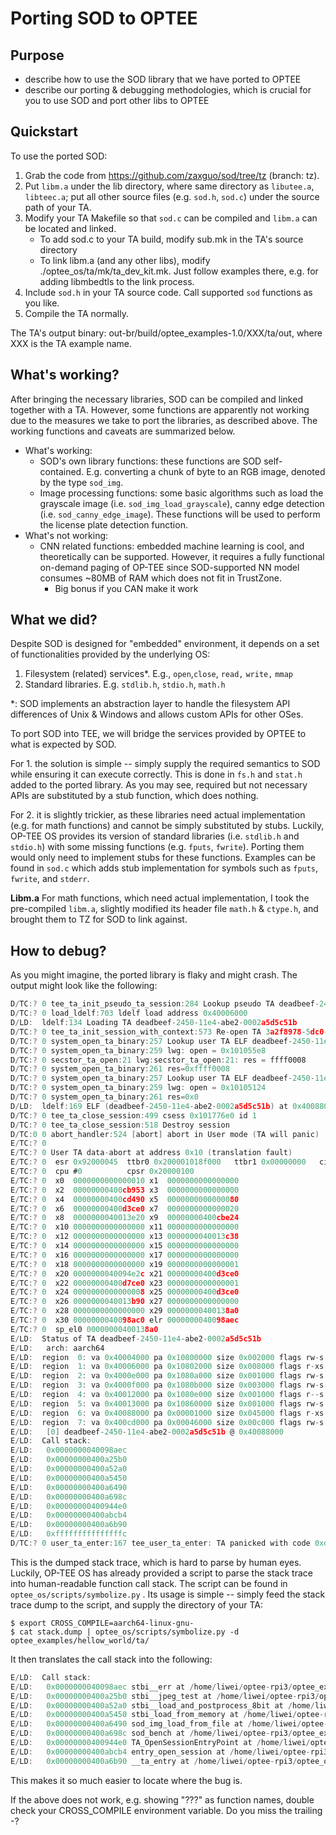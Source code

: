 # Porting SOD to OPTEE

## Purpose 
* describe how to use the SOD library that we have ported to OPTEE
* describe our porting & debugging methodologies, which is crucial for you to use SOD and port other libs to OPTEE

## Quickstart

To use the ported SOD:

1. Grab the code from https://github.com/zaxguo/sod/tree/tz (branch: tz). 
2. Put `libm.a` under the lib directory, where same directory as `libutee.a`, `libteec.a`; put all other source files (e.g. `sod.h`, `sod.c`) under the source path of your TA.
3. Modify your TA Makefile so that `sod.c` can be compiled and `libm.a` can be located and linked.
   * To add sod.c to your TA build, modify sub.mk in the TA's source directory
   * To link libm.a (and any other libs), modify ./optee_os/ta/mk/ta_dev_kit.mk. Just follow examples there, e.g. for adding libmbedtls to the link process. 
4. Include `sod.h` in your TA source code. Call supported `sod` functions as you like. 
5. Compile the TA normally. 

The TA's output binary: out-br/build/optee_examples-1.0/XXX/ta/out, where XXX is the TA example name. 

<!--- can we provide a tiny example? --->

## What's working?

After bringing the necessary libraries, SOD can be compiled and linked together with a TA. However, some functions are apparently not working due to the measures we take to port the libraries, as described above. The working functions and caveats are summarized below.

* What's working:
  * SOD's own library functions: these functions are SOD self-contained. E.g. converting a chunk of byte to an RGB image, denoted by the type `sod_img`. 
  * Image processing functions:  some basic algorithms such as load the grayscale image (i.e. `sod_img_load_grayscale`), canny edge detection (i.e. `sod_canny_edge_image`). These functions will be used to perform the license plate detection function.
* What's not working:
  * CNN related functions: embedded machine learning is cool, and theoretically can be supported. However, it requires a fully functional on-demand paging of OP-TEE since SOD-supported NN model consumes ~80MB of RAM which does not fit in TrustZone.
    * Big bonus if you CAN make it work

## What we did? 

Despite SOD is designed for "embedded" environment, it depends on a set of functionalities provided by the underlying OS: 

1. Filesystem (related) services*. E.g., `open`,`close`, `read,` `write,` `mmap` 
2. Standard libraries. E.g. `stdlib.h`, `stdio.h`, `math.h`

*: SOD implements an abstraction layer to handle the filesystem API differences of Unix & Windows and allows custom APIs for other OSes. 

To port SOD into TEE, we will bridge the services provided by OPTEE to what is expected by SOD. 

For 1. the solution is simple -- simply supply the required semantics to SOD while ensuring it can execute correctly. This is done in `fs.h` and `stat.h` added to the ported library. As you may see, required but not necessary APIs are substituted by a stub function, which does nothing. 

For 2. it is slightly trickier, as these libraries need actual implementation (e.g. for math functions) and cannot be simply substituted by stubs. Luckily, OP-TEE OS provides its version of standard libraries (i.e. `stdlib.h` and `stdio.h`) with some missing functions (e.g. `fputs`, `fwrite`). Porting them would only need to implement stubs for these functions. Examples can be found in `sod.c` which adds stub implementation for symbols such as  `fputs`, `fwrite`, and `stderr`. 

**Libm.a** For math functions, which need actual implementation, I took the pre-compiled `libm.a`, slightly modified its header file `math.h` & `ctype.h`, and brought them to TZ for SOD to link against.  

<!--- libm.a is from Hikey's filesystem image. Per Liwei--->

## How to debug? 

As you might imagine, the ported library is flaky and might crash. The output might look like the following: <!--- where does the trace show?--->

```c
D/TC:? 0 tee_ta_init_pseudo_ta_session:284 Lookup pseudo TA deadbeef-2450-11e4-abe2-0002a5d5cb
D/TC:? 0 load_ldelf:703 ldelf load address 0x40006000
D/LD:  ldelf:134 Loading TA deadbeef-2450-11e4-abe2-0002a5d5c51b
D/TC:? 0 tee_ta_init_session_with_context:573 Re-open TA 3a2f8978-5dc0-11e8-9c2d-fa7ae01bbebc
D/TC:? 0 system_open_ta_binary:257 Lookup user TA ELF deadbeef-2450-11e4-abe2-0002a5d5c51b (S)
D/TC:? 0 system_open_ta_binary:259 lwg: open = 0x101055e8
D/TC:? 0 secstor_ta_open:21 lwg:secstor_ta_open:21: res = ffff0008
D/TC:? 0 system_open_ta_binary:261 res=0xffff0008
D/TC:? 0 system_open_ta_binary:257 Lookup user TA ELF deadbeef-2450-11e4-abe2-0002a5d5c51b (R)
D/TC:? 0 system_open_ta_binary:259 lwg: open = 0x10105124
D/TC:? 0 system_open_ta_binary:261 res=0x0
D/LD:  ldelf:169 ELF (deadbeef-2450-11e4-abe2-0002a5d5c51b) at 0x40088000
D/TC:? 0 tee_ta_close_session:499 csess 0x101776e0 id 1
D/TC:? 0 tee_ta_close_session:518 Destroy session
D/TC:0 0 abort_handler:524 [abort] abort in User mode (TA will panic)
E/TC:? 0 
E/TC:? 0 User TA data-abort at address 0x10 (translation fault)
E/TC:? 0  esr 0x92000045  ttbr0 0x200001018f000   ttbr1 0x00000000   cidr 0x0
E/TC:? 0  cpu #0          cpsr 0x20000100
E/TC:? 0  x0  0000000000000010 x1  0000000000000000
E/TC:? 0  x2  00000000400cb953 x3  0000000000000000
E/TC:? 0  x4  00000000400cd490 x5  0000000000000080
E/TC:? 0  x6  00000000400d3ce0 x7  0000000000000020
E/TC:? 0  x8  0000000040013e20 x9  00000000400cbe24
E/TC:? 0  x10 0000000000000000 x11 0000000000000000
E/TC:? 0  x12 0000000000000000 x13 0000000040013c38
E/TC:? 0  x14 0000000000000000 x15 0000000000000000
E/TC:? 0  x16 0000000000000000 x17 0000000000000000
E/TC:? 0  x18 0000000000000000 x19 0000000000000001
E/TC:? 0  x20 0000000040094e2c x21 00000000400d3ce0
E/TC:? 0  x22 00000000400d7ce0 x23 0000000000000001
E/TC:? 0  x24 0000000000000008 x25 00000000400d3ce0
E/TC:? 0  x26 0000000040013b90 x27 0000000000000000
E/TC:? 0  x28 0000000000000000 x29 00000000400138a0
E/TC:? 0  x30 0000000040098ac0 elr 0000000040098aec
E/TC:? 0  sp_el0 00000000400138a0
E/LD:  Status of TA deadbeef-2450-11e4-abe2-0002a5d5c51b
E/LD:   arch: aarch64
E/LD:  region  0: va 0x40004000 pa 0x10800000 size 0x002000 flags rw-s (ldelf)
E/LD:  region  1: va 0x40006000 pa 0x10802000 size 0x008000 flags r-xs (ldelf)
E/LD:  region  2: va 0x4000e000 pa 0x1080a000 size 0x001000 flags rw-s (ldelf)
E/LD:  region  3: va 0x4000f000 pa 0x1080b000 size 0x003000 flags rw-s (ldelf)
E/LD:  region  4: va 0x40012000 pa 0x1080e000 size 0x001000 flags r--s
E/LD:  region  5: va 0x40013000 pa 0x10860000 size 0x001000 flags rw-s (stack)
E/LD:  region  6: va 0x40088000 pa 0x00001000 size 0x045000 flags r-xs [0]
E/LD:  region  7: va 0x400cd000 pa 0x00046000 size 0x00c000 flags rw-s [0]
E/LD:   [0] deadbeef-2450-11e4-abe2-0002a5d5c51b @ 0x40088000
E/LD:  Call stack:
E/LD:   0x0000000040098aec
E/LD:   0x00000000400a25b0
E/LD:   0x00000000400a52a0
E/LD:   0x00000000400a5450
E/LD:   0x00000000400a6490
E/LD:   0x00000000400a698c
E/LD:   0x00000000400944e0
E/LD:   0x00000000400abcb4
E/LD:   0x00000000400a6b90
E/LD:   0xfffffffffffffffc
D/TC:? 0 user_ta_enter:167 tee_user_ta_enter: TA panicked with code 0xdeadbeef
```

This is the dumped stack trace, which is hard to parse by human eyes. Luckily, OP-TEE OS has already provided a script to parse the stack trace into human-readable function call stack. The script can be found in `optee_os/scripts/symbolize.py` . Its usage is simple -- simply feed the stack trace dump to the script, and supply the directory of your TA:  <!---- how to collect stack.dump--->

```
$ export CROSS_COMPILE=aarch64-linux-gnu-
$ cat stack.dump | optee_os/scripts/symbolize.py -d optee_examples/hellow_world/ta/ 
```

It then translates the call stack into the following:

```c
E/LD:  Call stack:
E/LD:   0x0000000040098aec stbi__err at /home/liwei/optee-rpi3/optee_examples/cv/ta/lib/sod_img_reader.h:933
E/LD:   0x00000000400a25b0 stbi__jpeg_test at /home/liwei/optee-rpi3/optee_examples/cv/ta/lib/sod_img_reader.h:3953
E/LD:   0x00000000400a52a0 stbi__load_and_postprocess_8bit at /home/liwei/optee-rpi3/optee_examples/cv/ta/lib/sod_img_reader.h:1193
E/LD:   0x00000000400a5450 stbi_load_from_memory at /home/liwei/optee-rpi3/optee_examples/cv/ta/lib/sod_img_reader.h:1359
E/LD:   0x00000000400a6490 sod_img_load_from_file at /home/liwei/optee-rpi3/optee_examples/cv/ta/lib/sod.c:13637
E/LD:   0x00000000400a698c sod_bench at /home/liwei/optee-rpi3/optee_examples/cv/ta/lib/sod.c:14040
E/LD:   0x00000000400944e0 TA_OpenSessionEntryPoint at /home/liwei/optee-rpi3/optee_examples/cv/ta/hello_world_ta.c:83
E/LD:   0x00000000400abcb4 entry_open_session at /home/liwei/optee-rpi3/optee_os/lib/libutee/arch/arm/user_ta_entry.c:239
E/LD:   0x00000000400a6b90 __ta_entry at /home/liwei/optee-rpi3/optee_os/out/arm/export-ta_arm64/src/user_ta_header.c:48
```

This makes it so much easier to locate where the bug is. <!--- explain the callstack ---> 

If the above does not work, e.g. showing "???" as function names, double check your CROSS_COMPILE environment variable. Do you miss the trailing -? 